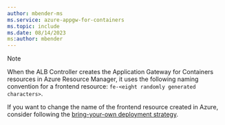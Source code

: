 ```yaml
---
author: mbender-ms
ms.service: azure-appgw-for-containers
ms.topic: include
ms.date: 08/14/2023
ms:author: mbender
---
```

> [!NOTE]
> When the ALB Controller creates the Application Gateway for Containers resources in Azure Resource Manager, it uses the following naming convention for a frontend resource: `fe-<eight randomly generated characters>`.
>
> If you want to change the name of the frontend resource created in Azure, consider following the [bring-your-own deployment strategy](../articles/application-gateway/for-containers/overview.md#deployment-strategies).
